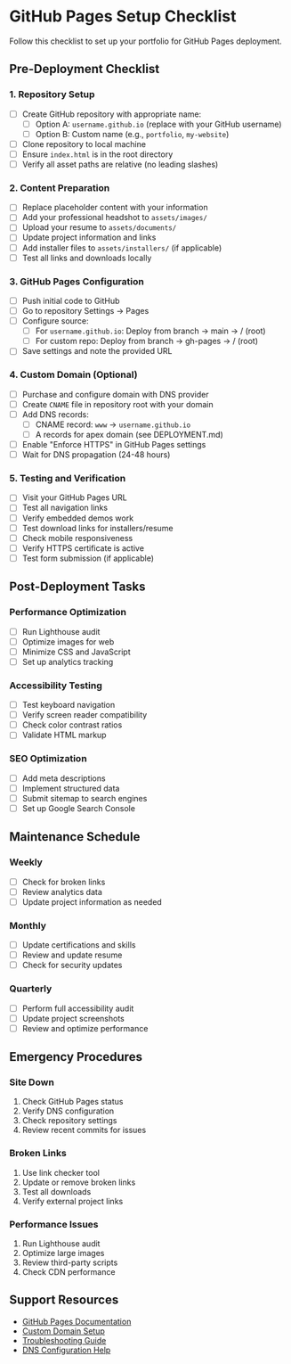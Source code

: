 # GitHub Pages Setup Checklist

Follow this checklist to set up your portfolio for GitHub Pages deployment.

## Pre-Deployment Checklist

### 1. Repository Setup
- [ ] Create GitHub repository with appropriate name:
  - [ ] Option A: `username.github.io` (replace with your GitHub username)
  - [ ] Option B: Custom name (e.g., `portfolio`, `my-website`)
- [ ] Clone repository to local machine
- [ ] Ensure `index.html` is in the root directory
- [ ] Verify all asset paths are relative (no leading slashes)

### 2. Content Preparation
- [ ] Replace placeholder content with your information
- [ ] Add your professional headshot to `assets/images/`
- [ ] Upload your resume to `assets/documents/`
- [ ] Update project information and links
- [ ] Add installer files to `assets/installers/` (if applicable)
- [ ] Test all links and downloads locally

### 3. GitHub Pages Configuration
- [ ] Push initial code to GitHub
- [ ] Go to repository Settings → Pages
- [ ] Configure source:
  - [ ] For `username.github.io`: Deploy from branch → main → / (root)
  - [ ] For custom repo: Deploy from branch → gh-pages → / (root)
- [ ] Save settings and note the provided URL

### 4. Custom Domain (Optional)
- [ ] Purchase and configure domain with DNS provider
- [ ] Create `CNAME` file in repository root with your domain
- [ ] Add DNS records:
  - [ ] CNAME record: `www` → `username.github.io`
  - [ ] A records for apex domain (see DEPLOYMENT.md)
- [ ] Enable "Enforce HTTPS" in GitHub Pages settings
- [ ] Wait for DNS propagation (24-48 hours)

### 5. Testing and Verification
- [ ] Visit your GitHub Pages URL
- [ ] Test all navigation links
- [ ] Verify embedded demos work
- [ ] Test download links for installers/resume
- [ ] Check mobile responsiveness
- [ ] Verify HTTPS certificate is active
- [ ] Test form submission (if applicable)

## Post-Deployment Tasks

### Performance Optimization
- [ ] Run Lighthouse audit
- [ ] Optimize images for web
- [ ] Minimize CSS and JavaScript
- [ ] Set up analytics tracking

### Accessibility Testing
- [ ] Test keyboard navigation
- [ ] Verify screen reader compatibility
- [ ] Check color contrast ratios
- [ ] Validate HTML markup

### SEO Optimization
- [ ] Add meta descriptions
- [ ] Implement structured data
- [ ] Submit sitemap to search engines
- [ ] Set up Google Search Console

## Maintenance Schedule

### Weekly
- [ ] Check for broken links
- [ ] Review analytics data
- [ ] Update project information as needed

### Monthly
- [ ] Update certifications and skills
- [ ] Review and update resume
- [ ] Check for security updates

### Quarterly
- [ ] Perform full accessibility audit
- [ ] Update project screenshots
- [ ] Review and optimize performance

## Emergency Procedures

### Site Down
1. Check GitHub Pages status
2. Verify DNS configuration
3. Check repository settings
4. Review recent commits for issues

### Broken Links
1. Use link checker tool
2. Update or remove broken links
3. Test all downloads
4. Verify external project links

### Performance Issues
1. Run Lighthouse audit
2. Optimize large images
3. Review third-party scripts
4. Check CDN performance

## Support Resources

- [GitHub Pages Documentation](https://docs.github.com/en/pages)
- [Custom Domain Setup](https://docs.github.com/en/pages/configuring-a-custom-domain-for-your-github-pages-site)
- [Troubleshooting Guide](https://docs.github.com/en/pages/getting-started-with-github-pages/troubleshooting-404-errors-for-github-pages-sites)
- [DNS Configuration Help](https://docs.github.com/en/pages/configuring-a-custom-domain-for-your-github-pages-site/managing-a-custom-domain-for-your-github-pages-site)